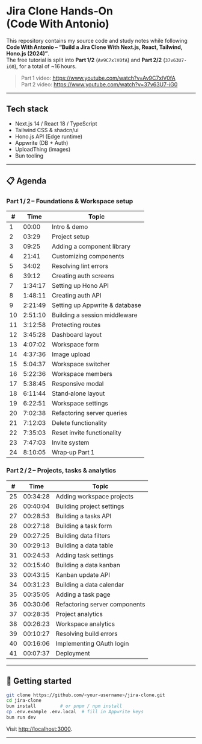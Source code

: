 # Jira Clone Hands‑On (Code With Antonio)

This repository contains my source code and study notes while following **Code With Antonio – “Build a Jira Clone With Next.js, React, Tailwind, Hono.js (2024)”**.  
The free tutorial is split into **Part 1/2** (`Av9C7xlV0fA`) and **Part 2/2** (`37v63U7-iG0`), for a total of ~16 hours.

> Part 1 video: <https://www.youtube.com/watch?v=Av9C7xlV0fA>  
> Part 2 video: <https://www.youtube.com/watch?v=37v63U7-iG0>

---

## Tech stack

- Next.js 14 / React 18 / TypeScript
- Tailwind CSS & shadcn/ui
- Hono.js API (Edge runtime)
- Appwrite (DB + Auth)
- UploadThing (images)
- Bun tooling

---

## 📋 Agenda

### Part 1 / 2 – Foundations & Workspace setup

| #   | Time    | Topic                          |
| --- | ------- | ------------------------------ |
| 1   | 00:00   | Intro & demo                   |
| 2   | 03:29   | Project setup                  |
| 3   | 09:25   | Adding a component library     |
| 4   | 21:41   | Customizing components         |
| 5   | 34:02   | Resolving lint errors          |
| 6   | 39:12   | Creating auth screens          |
| 7   | 1:34:17 | Setting up Hono API            |
| 8   | 1:48:11 | Creating auth API              |
| 9   | 2:21:49 | Setting up Appwrite & database |
| 10  | 2:51:10 | Building a session middleware  |
| 11  | 3:12:58 | Protecting routes              |
| 12  | 3:45:28 | Dashboard layout               |
| 13  | 4:07:02 | Workspace form                 |
| 14  | 4:37:36 | Image upload                   |
| 15  | 5:04:37 | Workspace switcher             |
| 16  | 5:22:36 | Workspace members              |
| 17  | 5:38:45 | Responsive modal               |
| 18  | 6:11:44 | Stand‑alone layout             |
| 19  | 6:22:51 | Workspace settings             |
| 20  | 7:02:38 | Refactoring server queries     |
| 21  | 7:12:03 | Delete functionality           |
| 22  | 7:35:03 | Reset invite functionality     |
| 23  | 7:47:03 | Invite system                  |
| 24  | 8:10:05 | Wrap‑up Part 1                 |

### Part 2 / 2 – Projects, tasks & analytics

| #   | Time     | Topic                         |
| --- | -------- | ----------------------------- |
| 25  | 00:34:28 | Adding workspace projects     |
| 26  | 00:40:04 | Building project settings     |
| 27  | 00:28:53 | Building a tasks API          |
| 28  | 00:27:18 | Building a task form          |
| 29  | 00:27:25 | Building data filters         |
| 30  | 00:29:13 | Building a data table         |
| 31  | 00:24:53 | Adding task settings          |
| 32  | 00:15:40 | Building a data kanban        |
| 33  | 00:43:15 | Kanban update API             |
| 34  | 00:31:23 | Building a data calendar      |
| 35  | 00:35:05 | Adding a task page            |
| 36  | 00:30:06 | Refactoring server components |
| 37  | 00:28:35 | Project analytics             |
| 38  | 00:26:23 | Workspace analytics           |
| 39  | 00:10:27 | Resolving build errors        |
| 40  | 00:16:06 | Implementing OAuth login      |
| 41  | 00:07:37 | Deployment                    |

---

## 🚀 Getting started

```bash
git clone https://github.com/<your-username>/jira-clone.git
cd jira-clone
bun install         # or pnpm / npm install
cp .env.example .env.local  # fill in Appwrite keys
bun run dev
```

Visit <http://localhost:3000>.

---

